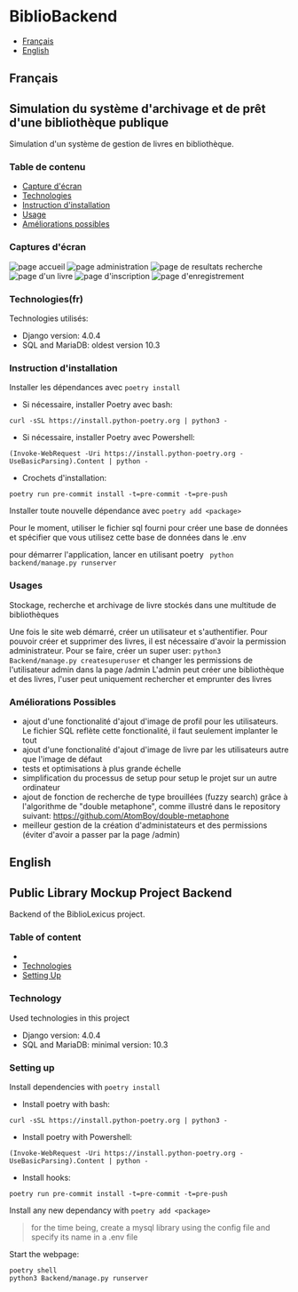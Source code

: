 # BiblioBackend

* [Français](#franais)
* [English](#english)

## Français
## Simulation du système d'archivage et de prêt d'une bibliothèque publique
Simulation d'un système de gestion de livres en bibliothèque. 
### Table de contenu

* [Capture d'écran](#captures-dcran)
* [Technologies](#technologies(fr))
* [Instruction d'installation](#instruction-dinstallation)
* [Usage](#usage)
* [Améliorations possibles](#amliorations-possibles)


### Captures d'écran
![page accueil](https://github.com/BiblioLexicus/BiblioBackend/blob/assets/assets/frontPageBiblioLexicus.png)
![page administration](https://github.com/BiblioLexicus/BiblioBackend/blob/assets/assets/AdministrationPageBiblioLexicus.png)
![page de resultats recherche](https://github.com/BiblioLexicus/BiblioBackend/blob/assets/assets/ResultsPage.png)
![page d'un livre](https://github.com/BiblioLexicus/BiblioBackend/blob/assets/assets/BookPageBiblioLexicus.png)
![page d'inscription](https://github.com/BiblioLexicus/BiblioBackend/blob/assets/assets/signupPageBiblioLexicus.png)
![page d'enregistrement](https://github.com/BiblioLexicus/BiblioBackend/blob/assets/assets/LoginPageBiblioLexicus.png)


### Technologies(fr)
Technologies utilisés:
* Django version: 4.0.4
* SQL and MariaDB: oldest version 10.3

### Instruction d'installation


Installer les dépendances avec `poetry install`
- Si nécessaire, installer Poetry avec bash: 
```
curl -sSL https://install.python-poetry.org | python3 -
```
- Si nécessaire, installer Poetry avec Powershell: 
```
(Invoke-WebRequest -Uri https://install.python-poetry.org -UseBasicParsing).Content | python -
```
- Crochets d'installation:
```
poetry run pre-commit install -t=pre-commit -t=pre-push
```

Installer toute nouvelle dépendance avec `poetry add <package>`

Pour le moment, utiliser le fichier sql fourni pour créer une base de données et spécifier que vous utilisez cette base de données dans le .env

pour démarrer l'application, lancer en utilisant poetry 
``` python backend/manage.py runserver```

### Usages

Stockage, recherche et archivage de livre stockés dans une multitude de bibliothèques

Une fois le site web démarré, créer un utilisateur et s'authentifier. Pour pouvoir créer et supprimer des livres, il est nécessaire d'avoir la permission administrateur.
Pour se faire, créer un super user: `python3 Backend/manage.py createsuperuser` et changer les permissions de l'utilisateur admin dans la page /admin
L'admin peut créer une bibliothèque et des livres, l'user peut uniquement rechercher et emprunter des livres


### Améliorations Possibles

- ajout d'une fonctionalité d'ajout d'image de profil pour les utilisateurs. Le fichier SQL reflète cette fonctionalité, il faut seulement implanter le tout
- ajout d'une fonctionalité d'ajout d'image de livre par les utilisateurs autre que l'image de défaut
- tests et optimisations à plus grande échelle
- simplification du processus de setup pour setup le projet sur un autre ordinateur
- ajout de fonction de recherche de type brouillées (fuzzy search) grâce à l'algorithme de "double metaphone", comme illustré dans le repository suivant: https://github.com/AtomBoy/double-metaphone
- meilleur gestion de la création d'administateurs et des permissions (éviter d'avoir a passer par la page /admin)
## English
## Public Library Mockup Project Backend
Backend of the BiblioLexicus project.

### Table of content

* []()
* [Technologies](#Technologies)
* [Setting Up](#Setting-Up)

### Technology
Used technologies in this project
* Django version: 4.0.4
* SQL and MariaDB: minimal version: 10.3

### Setting up


Install dependencies with `poetry install`
- Install poetry with bash: 
```
curl -sSL https://install.python-poetry.org | python3 -
```
- Install poetry with Powershell: 
```
(Invoke-WebRequest -Uri https://install.python-poetry.org -UseBasicParsing).Content | python -
```
- Install hooks:
```
poetry run pre-commit install -t=pre-commit -t=pre-push
```

Install any new dependancy with `poetry add <package>`
> for the time being, create a mysql library using the config file and specify its name in a .env file

Start the webpage: 
```
poetry shell
python3 Backend/manage.py runserver
```


